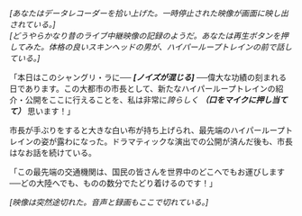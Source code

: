 *[あなたはデータレコーダーを拾い上げた。一時停止された映像が画面に映し出されている。]*  
*[どうやらかなり昔のライブ中継映像の記録のようだ。あなたは再生ボタンを押してみた。体格の良いスキンヘッドの男が、ハイパーループトレインの前で話している。]*

「本日はこのシャングリ・ラに── ***[ノイズが混じる]*** ──偉大な功績の刻まれる日であります。この大都市の市長として、新たなハイパーループトレインの紹介・公開をここに行えることを、私は非常に*誇らしく* ***（口をマイクに押し当てて）*** 思います！」

市長が手ぶりをすると大きな白い布が持ち上げられ、最先端のハイパーループトレインの姿が露わになった。ドラマティックな演出での公開が済んだ後も、市長はなお話を続けている。

「この最先端の交通機関は、国民の皆さんを世界中のどこへでもお運びします──どの大陸へでも、ものの数分でたどり着けるのです！」

*[映像は突然途切れた。音声と録画もここで切れている。]*
